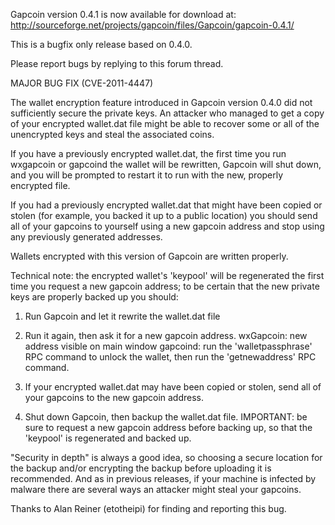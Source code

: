 Gapcoin version 0.4.1 is now available for download at:
http://sourceforge.net/projects/gapcoin/files/Gapcoin/gapcoin-0.4.1/

This is a bugfix only release based on 0.4.0.

Please report bugs by replying to this forum thread.

MAJOR BUG FIX  (CVE-2011-4447)

The wallet encryption feature introduced in Gapcoin version 0.4.0 did not sufficiently secure the private keys. An attacker who
managed to get a copy of your encrypted wallet.dat file might be able to recover some or all of the unencrypted keys and steal the
associated coins.

If you have a previously encrypted wallet.dat, the first time you run wxgapcoin or gapcoind the wallet will be rewritten, Gapcoin will
shut down, and you will be prompted to restart it to run with the new, properly encrypted file.

If you had a previously encrypted wallet.dat that might have been copied or stolen (for example, you backed it up to a public
location) you should send all of your gapcoins to yourself using a new gapcoin address and stop using any previously generated addresses.

Wallets encrypted with this version of Gapcoin are written properly.

Technical note: the encrypted wallet's 'keypool' will be regenerated the first time you request a new gapcoin address; to be certain that the
new private keys are properly backed up you should:

1. Run Gapcoin and let it rewrite the wallet.dat file

2. Run it again, then ask it for a new gapcoin address.
wxGapcoin: new address visible on main window
gapcoind: run the 'walletpassphrase' RPC command to unlock the wallet,  then run the 'getnewaddress' RPC command.

3. If your encrypted wallet.dat may have been copied or stolen, send all of your gapcoins to the new gapcoin address.

4. Shut down Gapcoin, then backup the wallet.dat file.
IMPORTANT: be sure to request a new gapcoin address before backing up, so that the 'keypool' is regenerated and backed up.

"Security in depth" is always a good idea, so choosing a secure location for the backup and/or encrypting the backup before uploading it is recommended. And as in previous releases, if your machine is infected by malware there are several ways an attacker might steal your gapcoins.

Thanks to Alan Reiner (etotheipi) for finding and reporting this bug.
